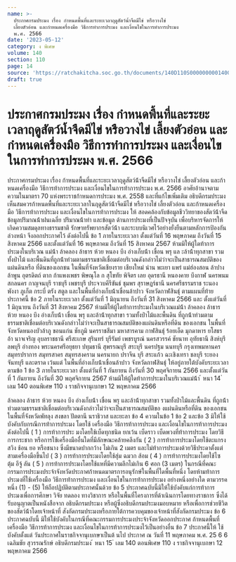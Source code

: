 ```yaml
---
name: >-
  ประกาศกรมประมง เรื่อง กำหนดพื้นที่และระยะเวลาฤดูสัตว์น้ำจืดมีไข่ หรือวางไข่
  เลี้ยงตัวอ่อน และกำหนดเครื่องมือ วิธีการทำการประมง และเงื่อนไขในการทำการประมง
  พ.ศ. 2566
date: '2023-05-12'
category: ง พิเศษ
volume: 140
section: 110
page: 14
source: 'https://ratchakitcha.soc.go.th/documents/140D110S0000000001400.pdf'
draft: true
---
```


# ประกาศกรมประมง เรื่อง กำหนดพื้นที่และระยะเวลาฤดูสัตว์น้ำจืดมีไข่ หรือวางไข่ เลี้ยงตัวอ่อน และกำหนดเครื่องมือ วิธีการทำการประมง และเงื่อนไขในการทำการประมง พ.ศ. 2566

ประกาศกรมประมง เรื่อง ก้าหนดพื้นที่และระยะเวลาฤดูสัตว์น้้าจืดมีไข่ หรือวางไข่ เลี้ยงตัวอ่อน และก้าหนดเครื่องมือ วิธีการท้าการประมง และเงื่อนไขในการท้าการประมง พ.ศ. 2566 อาศัยอ้านาจตามความในมาตรา 70 แห่งพระราชก้าหนดการประมง พ.ศ. 2558 และที่แก้ไขเพิ่มเติม อธิบดีกรมประมงเห็นสมควรก้าหนดพื้นที่และระยะเวลาในฤดูสัตว์น้้าจืดมีไข่ หรือวางไข่ เลี้ยงตัวอ่อน และก้าหนดเครื่องมือ วิธีการท้าการประมง และเงื่อนไขในการท้าการประมง ให้ สอดคล้องกับข้อมูลชีววิทยาของสัตว์น้้าจืด ข้อมูลปริมาณน้้าฝนเฉลี่ย ปริมาณน้้าท่า และข้อมูล ด้านการประมงที่เป็นปัจจุบัน เพื่อบริหารจัดการให้เกิดความสมดุลทางธรรมชาติ รักษาทรัพยากรสัตว์น้้า และระบบนิเวศไว้อย่างยั่งยืนตามหลักการป้องกันล่วงหน้า จึงออกประกาศไว้ ดังต่อไปนี้ ข้อ 1 ภายในระยะเวลา ตั้งแต่วันที่ 16 พฤษภาคม ถึงวันที่ 15 สิงหาคม 2566 และตั้งแต่วันที่ 16 พฤษภาคม ถึงวันที่ 15 สิงหาคม 2567 ห้ามมิให้ผู้ใดท้าการประมงในบริเวณ แม่น้้า ล้าคลอง ล้าธาร ห้วย หนอง บึง อ่างเก็บน้้า เขื่อน พรุ แล ะล้าน้้าทุกสาขา รวมทั้งป่าไม้ และพื้นดินที่ถูกน้้าท่วมตามธรรมชาติเชื่อมต่อบริเวณดังกล่าวไม่ว่าจะเป็นสาธารณสมบัติของแผ่นดินหรือ ที่ดินของเอกชน ในพื้นที่จังหวัดเชียงราย เชียงใหม่ น่าน พะเยา แพร่ แม่ฮ่องสอน ล้าปาง ล้าพูน อุตรดิตถ์ ตาก ก้าแพงเพชร พิษณุโล ก สุโขทัย พิจิตร เลย อุดรธานี หนองคาย บึงกาฬ นครพนม สกลนคร กาญจนบุรี ราชบุรี เพชรบุรี ประจวบคีรีขันธ์ ชุมพร สุราษฎร์ธานี นครศรีธรรมราช ระนอง พังงา ภูเก็ต กระบี่ ตรัง สตูล และในพื้นที่อ่างเก็บน้้าเขื่อนล้าปาว จังหวัดกาฬสินธุ์ ตามแผนที่ท้ายประกาศนี้ ข้อ 2 ภายในระยะเวลา ตั้งแต่วันที่ 1 มิถุนายน ถึงวันที่ 31 สิงหาคม 2566 และ ตั้งแต่วันที่ 1 มิถุนายน ถึงวันที่ 31 สิงหาคม 2567 ห้ามมิให้ผู้ใดท้าการประมงในบริเวณแม่น้้า ล้าคลอง ล้าธาร ห้วย หนอง บึง อ่างเก็บน้้า เขื่อน พรุ และล้าน้้าทุกสาขา รวมทั้งป่าไม้และพื้นดิน ที่ถูกน้้าท่วมตามธรรมชาติเชื่อมต่อบริเวณดังกล่าวไม่ว่าจะเป็นสาธารณสมบัติของแผ่นดินหรือที่ดิน ของเอกชน ในพื้นที่จังหวัดหนองบัวล้าภู ขอนแก่น ชัยภูมิ นครราชสีมา มหาสารคาม กาฬสินธุ์ ร้อยเอ็ด มุกดาหาร ยโสธร อ้า นาจเจริญ อุบลราชธานี ศรีสะเกษ สุรินทร์ บุรีรัมย์ เพชรบูรณ์ นครสวรรค์ ชัยนาท อุทัยธานี สิงห์บุรี ลพบุรี อ่างทอง พระนครศรีอยุธยา ปทุมธานี สุพรรณบุรี สระบุรี นครปฐม นนทบุรี กรุงเทพมหานคร สมุทรปราการ สมุทรสาคร สมุทรสงคราม นครนายก ปราจีน บุรี สระแก้ว ฉะเชิงเทรา ชลบุรี ระยอง จันทบุรี และตราด เว้นแต่ ในพื้นที่อ่างเก็บน้้าเขื่อนล้าปาว จังหวัดกาฬสินธุ์ ให้อยู่ภายใต้บังคับระยะเวลาตามข้อ 1 ข้อ 3 ภายในระยะเวลา ตั้งแต่วันที่ 1 กันยายน ถึงวันที่ 30 พฤศจิกายน 2566 และตั้งแต่วันที่ 1 กันยายน ถึงวันที่ 30 พฤศจิกายน 2567 ห้ามมิให้ผู้ใดท้าการประมงในบริเวณแม่น้้า ้ หนา 14 ่ เลม 140 ตอนพิเศษ 110 ง ราชกิจจานุเบกษา 12 พฤษภาคม 2566

ล้าคลอง ล้าธาร ห้วย หนอง บึง อ่างเก็บน้้า เขื่อน พรุ และล้าน้้าทุกสาขา รวมทั้งป่าไม้และพื้นดิน ที่ถูกน้้าท่วมตามธรรมชาติเชื่อมต่อบริเวณดังกล่าวไม่ว่าจะเป็นสาธารณสมบัติขอ งแผ่นดินหรือที่ดิน ของเอกชน ในพื้นที่จังหวัดพัทลุง สงขลา ปัตตานี นราธิวาส และยะลา ข้อ 4 ความในข้อ 1 ข้อ 2 และข้อ 3 มิให้ใช้บังคับกับกรณีการท้าการประมง โดยใช้ เครื่องมือ วิธีการท้าการประมง และเงื่อนไขในการท้าการประมง ดังต่อไปนี้ ( 1 ) การท้าการประ มงโดยใช้เบ็ดทุกชนิด ยกเว้น เบ็ดราว เบ็ดพวงที่ท้าการประมง โดยวิธีการกระชาก หรือการใช้เครื่องมืออื่นใดที่มีลักษณะคล้ายคลึงกัน ( 2 ) การท้าการประมงโดยใช้ตะแกรง สวิง ช้อน ยอ หรือชนาง ซึ่งมีขนาดปากกว้าง ไม่เกิน 2 เมตร และไม่ท้าการประมงด้วยวิธีประดาตั้งแต่ สามเครื่องมือขึ้นไป ( 3 ) การท้าการประมงโดยใช้สุ่ม ฉมวก ส้อม ( 4 ) การท้าการประมงโดยใช้ไซ ตุ้ม อีจู้ ลัน ( 5 ) การท้าการประมงโดยใช้แหที่มีความลึกไม่เกิน 6 ศอก (3 เมตร) ในกรณีที่คณะกรรมการประมงประจ้าจังหวัดประกาศก้าหนดมาตรการอนุรักษ์ในพื้นที่ใดพื้นที่หนึ่ง โดยห้ามท้าการประมงที่ใช้เครื่องมือ วิธีการท้าการประมง และเงื่อนไขในการท้าการประมง อย่างหนึ่งอย่างใด ตามวรรคหนึ่ง (1) - (5) ให้ถือปฏิบัติตามประกาศนั้นด้วย ข้อ 5 ประกาศฉบับนี้มิให้ใช้บังคับแก่การท้าการประมงเพื่อการศึกษา วิจัย ทดลอง ทางวิชาการ หรือในพื้นที่โครงการที่ด้าเนินการโดยทางราชการ ซึ่งได้รับอนุญาตเป็นหนังสือจาก อธิบดีกรมประมง หรือผู้ซึ่งอธิบดีกรมประมงมอบหมาย หรือเพื่อการช่วยชีวิตของสัตว์น้้าโดยเจ้าหน้าที่ สังกัดกรมประมงหรือภายใต้การควบคุมของเจ้าหน้าที่สังกัดกรมประมง ข้อ 6 ประกาศฉบับนี้ มิให้ใช้บังคับในกรณีที่คณะกรรมการประมงประจ้าจังหวัดออกประกาศ ก้าหนดพื้นที่ เครื่องมือ วิธีการท้าการประมง และเงื่อนไขในการท้าการประมงไว้เป็นอย่างอื่น ข้อ 7 ประกาศนี้ให้ ใช้ บังคับตั้งแต่ วันประกาศในราชกิจจานุเบกษาเป็นต้ นไป ประกาศ ณ วันที่ 11 พฤษภาคม พ.ศ. 25 6 6 เฉลิมชัย สุวรรณรักษ์ อธิบดีกรมประมง ้ หนา 15 ่ เลม 140 ตอนพิเศษ 110 ง ราชกิจจานุเบกษา 12 พฤษภาคม 2566




